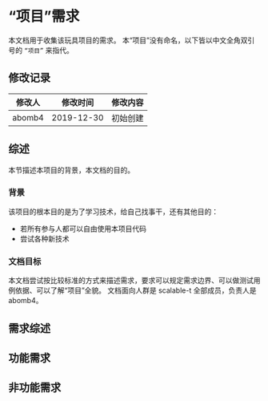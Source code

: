 # “项目”需求
本文档用于收集该玩具项目的需求。
本“项目”没有命名，以下皆以中文全角双引号的 `“项目”` 来指代。

## 修改记录

|修改人|修改时间|修改内容|
|---|---|---|
|abomb4|2019-12-30|初始创建|

## 综述
本节描述本项目的背景，本文档的目的。

### 背景
该项目的根本目的是为了学习技术，给自己找事干，还有其他目的：
- 若所有参与人都可以自由使用本项目代码
- 尝试各种新技术

### 文档目标
本文档尝试按比较标准的方式来描述需求，要求可以规定需求边界、可以做测试用例依据、可以了解“项目”全貌。
文档面向人群是 scalable-t 全部成员，负责人是 abomb4。

## 需求综述

## 功能需求

## 非功能需求

